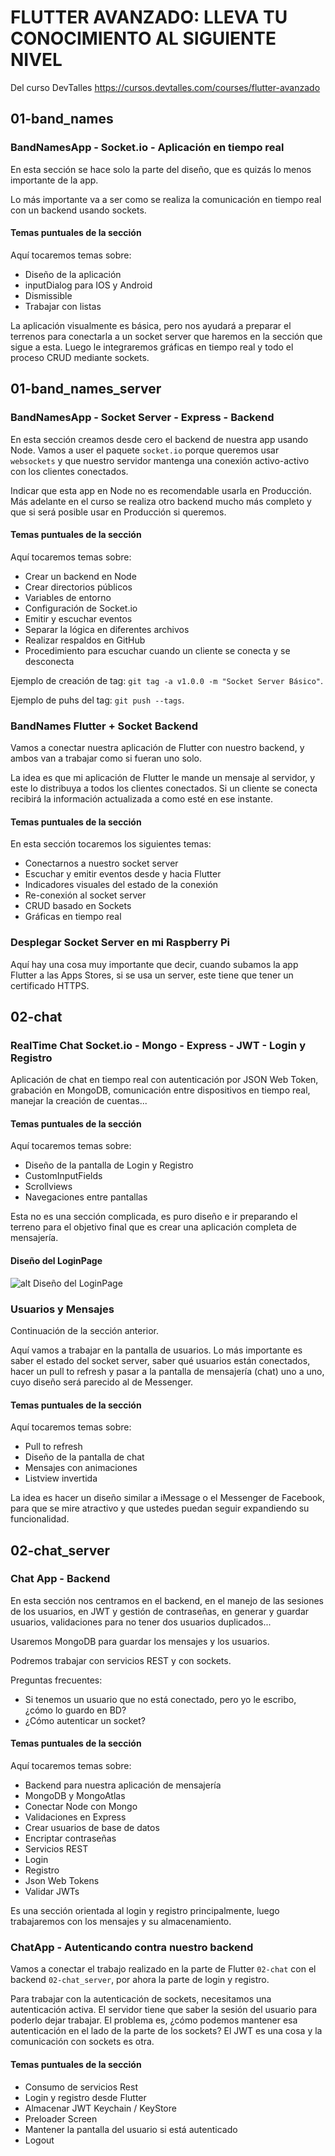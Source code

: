 # FLUTTER AVANZADO: LLEVA TU CONOCIMIENTO AL SIGUIENTE NIVEL

Del curso DevTalles https://cursos.devtalles.com/courses/flutter-avanzado

## 01-band_names

### BandNamesApp - Socket.io - Aplicación en tiempo real

En esta sección se hace solo la parte del diseño, que es quizás lo menos importante de la app.

Lo más importante va a ser como se realiza la comunicación en tiempo real con un backend usando sockets.

#### Temas puntuales de la sección

Aquí tocaremos temas sobre:

- Diseño de la aplicación
- inputDialog para IOS y Android
- Dismissible
- Trabajar con listas

La aplicación visualmente es básica, pero nos ayudará a preparar el terrenos para conectarla a un socket server que haremos en la sección que sigue a esta. Luego le integraremos gráficas en tiempo real y todo el proceso CRUD mediante sockets.

## 01-band_names_server

### BandNamesApp - Socket Server - Express - Backend

En esta sección creamos desde cero el backend de nuestra app usando Node. Vamos a user el paquete `socket.io` porque queremos usar `websockets` y que nuestro servidor mantenga una conexión activo-activo con los clientes conectados.

Indicar que esta app en Node no es recomendable usarla en Producción. Más adelante en el curso se realiza otro backend mucho más completo y que si será posible usar en Producción si queremos.

#### Temas puntuales de la sección

Aquí tocaremos temas sobre:

- Crear un backend en Node
- Crear directorios públicos
- Variables de entorno
- Configuración de Socket.io
- Emitir y escuchar eventos
- Separar la lógica en diferentes archivos
- Realizar respaldos en GitHub
- Procedimiento para escuchar cuando un cliente se conecta y se desconecta

Ejemplo de creación de tag: `git tag -a v1.0.0 -m "Socket Server Básico"`.

Ejemplo de puhs del tag: `git push --tags`.

### BandNames Flutter + Socket Backend

Vamos a conectar nuestra aplicación de Flutter con nuestro backend, y ambos van a trabajar como si fueran uno solo.

La idea es que mi aplicación de Flutter le mande un mensaje al servidor, y este lo distribuya a todos los clientes conectados. Si un cliente se conecta recibirá la información actualizada a como esté en ese instante.

#### Temas puntuales de la sección

En esta sección tocaremos los siguientes temas:

- Conectarnos a nuestro socket server
- Escuchar y emitir eventos desde y hacia Flutter
- Indicadores visuales del estado de la conexión
- Re-conexión al socket server
- CRUD basado en Sockets
- Gráficas en tiempo real

### Desplegar Socket Server en mi Raspberry Pi

Aquí hay una cosa muy importante que decir, cuando subamos la app Flutter a las Apps Stores, si se usa un server, este tiene que tener un certificado HTTPS.


## 02-chat

### RealTime Chat Socket.io - Mongo - Express - JWT - Login y Registro

Aplicación de chat en tiempo real con autenticación por JSON Web Token, grabación en MongoDB, comunicación entre dispositivos en tiempo real, manejar la creación de cuentas...

#### Temas puntuales de la sección

Aquí tocaremos temas sobre:

- Diseño de la pantalla de Login y Registro
- CustomInputFields
- Scrollviews
- Navegaciones entre pantallas

Esta no es una sección complicada, es puro diseño e ir preparando el terreno para el objetivo final que es crear una aplicación completa de mensajería.

#### Diseño del LoginPage

![alt Diseño del LoginPage](./images/01-Chat-LoginPage.png)

### Usuarios y Mensajes

Continuación de la sección anterior.

Aquí vamos a trabajar en la pantalla de usuarios. Lo más importante es saber el estado del socket server, saber qué usuarios están conectados, hacer un pull to refresh y pasar a la pantalla de mensajería (chat) uno a uno, cuyo diseño será parecido al de Messenger.

#### Temas puntuales de la sección

Aquí tocaremos temas sobre:

- Pull to refresh
- Diseño de la pantalla de chat
- Mensajes con animaciones
- Listview invertida

La idea es hacer un diseño similar a iMessage o el Messenger de Facebook, para que se mire atractivo y que ustedes puedan seguir expandiendo su funcionalidad.


## 02-chat_server

### Chat App - Backend

En esta sección nos centramos en el backend, en el manejo de las sesiones de los usuarios, en JWT y gestión de contraseñas, en generar y guardar usuarios, validaciones para no tener dos usuarios duplicados...

Usaremos MongoDB para guardar los mensajes y los usuarios.

Podremos trabajar con servicios REST y con sockets.

Preguntas frecuentes:

- Si tenemos un usuario que no está conectado, pero yo le escribo, ¿cómo lo guardo en BD?
- ¿Cómo autenticar un socket?

#### Temas puntuales de la sección

Aquí tocaremos temas sobre:

- Backend para nuestra aplicación de mensajería
- MongoDB y MongoAtlas
- Conectar Node con Mongo
- Validaciones en Express
- Crear usuarios de base de datos
- Encriptar contraseñas
- Servicios REST
- Login
- Registro
- Json Web Tokens
- Validar JWTs

Es una sección orientada al login y registro principalmente, luego trabajaremos con los mensajes y su almacenamiento.

### ChatApp - Autenticando contra nuestro backend

Vamos a conectar el trabajo realizado en la parte de Flutter `02-chat` con el backend `02-chat_server`, por ahora la parte de login y registro.

Para trabajar con la autenticación de sockets, necesitamos una autenticación activa. El servidor tiene que saber la sesión del usuario para poderlo dejar trabajar. El problema es, ¿cómo podemos mantener esa autenticación en el lado de la parte de los sockets? El JWT es una cosa y la comunicación con sockets es otra.

#### Temas puntuales de la sección

- Consumo de servicios Rest
- Login y registro desde Flutter
- Almacenar JWT Keychain / KeyStore
- Preloader Screen
- Mantener la pantalla del usuario si está autenticado
- Logout

